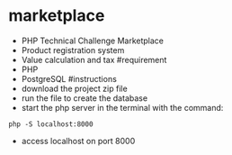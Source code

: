 # marketplace
  - PHP Technical Challenge Marketplace
  - Product registration system
  - Value calculation and tax
#requirement
  - PHP
  - PostgreSQL
#instructions
  - download the project zip file
  - run the file to create the database
  - start the php server in the terminal with the command:
 ```
php -S localhost:8000
```
  - access localhost on port 8000
